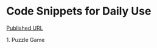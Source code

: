 <h1>Code Snippets for Daily Use</h1>
<a href="https://salmansrizon.github.io/code-snippets/">Published URL</a>
<br>
<p>1. <a href="https://salmansrizon.github.io/code-snippets/Puzzle%20Game/"></a>Puzzle Game</p>